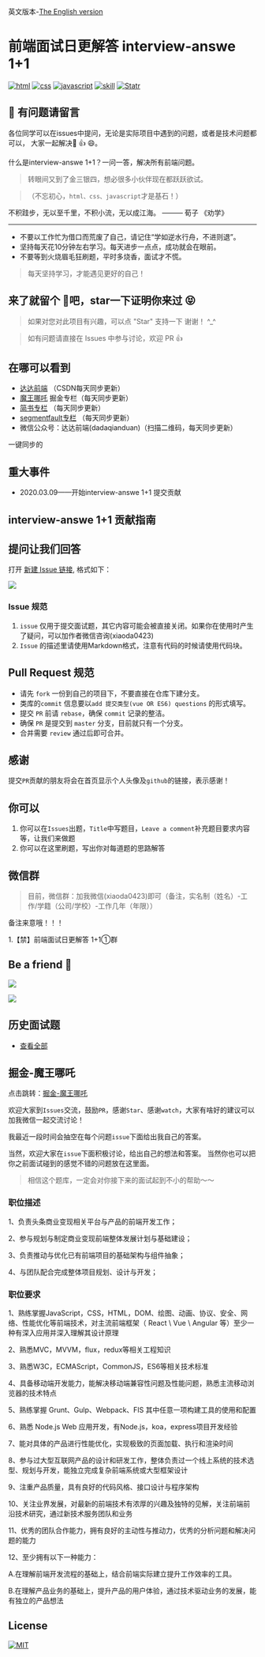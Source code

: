 英文版本-[The English version](https://github.com/webVueBlog/interview-answe/blob/master/README.en.md)

# 前端面试日更解答 interview-answe 1+1

<p align="left">
  <a href="https://github.com/webVueBlog/interview-answe/issues"><img src="https://cdn.jsdelivr.net/gh/webVueBlog/dadapic/img/68747470733a2f2f696d672e736869656c64732e696f2f6769746875622f6c616e6775616765732f746f702f6261646765732f736869656c64732e7376673f6c6162656c3d68746d6c.svg" alt="html"></a>
  <a href="https://github.com/webVueBlog/interview-answe/issues"><img src="https://cdn.jsdelivr.net/gh/webVueBlog/dadapic/img/68747470733a2f2f696d672e736869656c64732e696f2f6769746875622f6c616e6775616765732f746f702f6261646765732f736869656c64732e7376673f6c6162656c3d637373.svg" alt="css"></a>
  <a href="https://github.com/webVueBlog/interview-answe/issues"><img src="https://cdn.jsdelivr.net/gh/webVueBlog/dadapic/img/68747470733a2f2f696d672e736869656c64732e696f2f6769746875622f6c616e6775616765732f746f702f6261646765732f736869656c64732e7376673f6c6162656c3d6a617661736372697074.svg" alt="javascript"></a>
  <a href="https://github.com/webVueBlog/interview-answe/issues"><img src="https://cdn.jsdelivr.net/gh/webVueBlog/dadapic/img/68747470733a2f2f696d672e736869656c64732e696f2f6769746875622f6c616e6775616765732f746f702f6261646765732f736869656c64732e7376673f6c6162656c3d736b696c6c.svg" alt="skill"></a>
  <a href="https://github.com/webVueBlog/interview-answe/stargazers"><img src="https://cdn.jsdelivr.net/gh/webVueBlog/dadapic/img/68747470733a2f2f696d672e736869656c64732e696f2f7265646d696e652f706c7567696e2f73746172732f7265646d696e655f786c73785f666f726d61745f69737375655f6578706f727465722e737667.svg" alt="Statr"></a>
</p>

## 🐛 有问题请留言

各位同学可以在issues中提问，无论是实际项目中遇到的问题，或者是技术问题都可以， 大家一起解决💯 👍 😄。

什么是interview-answe 1+1？一问一答，解决所有前端问题。

> 转眼间又到了金三银四，想必很多小伙伴现在都跃跃欲试。 

> （不忘初心，`html、css、javascript`才是基石！）

不积跬步，无以至千里，不积小流，无以成江海。 ——— 荀子 《劝学》

---

- 不要以工作忙为借口而荒废了自己，请记住“学如逆水行舟，不进则退”。
- 坚持每天花10分钟左右学习。每天进步一点点，成功就会在眼前。
- 不要等到火烧眉毛狂刷题，平时多烧香，面试才不慌。
> 每天坚持学习，才能遇见更好的自己！

## 来了就留个 :feet:吧，star一下证明你来过  :stuck_out_tongue_closed_eyes:

>  如果对您对此项目有兴趣，可以点 "Star" 支持一下 谢谢！ ^_^

>  如有问题请直接在 Issues 中参与讨论，欢迎 PR 👍

## 在哪可以看到

- [达达前端](https://blog.csdn.net/qq_36232611) （CSDN每天同步更新）
- [魔王哪吒](https://juejin.im/user/5e477d7ce51d4526c550a27d)  掘金专栏（每天同步更新）
- [简书专栏](https://www.jianshu.com/u/c785ece603d1) （每天同步更新）
- [segmentfault专栏](https://segmentfault.com/u/dashucoding) （每天同步更新）
- 微信公众号：达达前端(dadaqianduan)（扫描二维码，每天同步更新）

一键同步的

## 重大事件

- 2020.03.09——开始interview-answe 1+1 提交贡献

## interview-answe 1+1 贡献指南

## 提问让我们回答

打开 [新建 Issue 链接](https://github.com/webVueBlog/interview-answe/issues), 格式如下：

![](https://cdn.jsdelivr.net/gh/webVueBlog/dadapic/img/QQ截图20200317003432.png)

### Issue 规范

1. `issue` 仅用于提交面试题，其它内容可能会被直接关闭。如果你在使用时产生了疑问，可以加作者微信咨询(xiaoda0423)
2. `Issue` 的描述里请使用Markdown格式，注意有代码的时候请使用代码块。

## Pull Request 规范

- 请先 `fork` 一份到自己的项目下，不要直接在仓库下建分支。
- 类库的`commit` 信息要以`add 提交类型(vue OR ES6) questions` 的形式填写。
- 提交 `PR` 前请 `rebase`，确保 `commit` 记录的整洁。
- 确保 `PR` 是提交到 `master` 分支，目前就只有一个分支。
- 合并需要 `review` 通过后即可合并。

## 感谢

提交`PR`贡献的朋友将会在首页显示个人头像及`github`的链接，表示感谢！

## 你可以

1. 你可以在`Issues`出题，`Title`中写题目，`Leave a comment`补充题目要求内容等，让我们来做题
2. 你可以在这里刷题，写出你对每道题的思路解答

## 微信群

> 目前，微信群：加我微信(xiaoda0423)即可（备注，实名制（姓名）-工作/学籍（公司/学校）-工作几年（年限））

备注来意哦！！！

1.【禁】前端面试日更解答 1+1①群

## Be a friend 👬

![](https://cdn.jsdelivr.net/gh/webVueBlog/dadapic/img/微信图片_20200130160806.jpg)

![](https://cdn.jsdelivr.net/gh/webVueBlog/dadapic/img/微信图片_20200308211731.jpg)

## 历史面试题

- [查看全部](https://github.com/webVueBlog/interview-answe/issues)

## 掘金-魔王哪吒

点击跳转：[掘金-魔王哪吒](https://juejin.im/user/5e477d7ce51d4526c550a27d)

欢迎大家到`Issues`交流，鼓励`PR`，感谢`Star`、感谢`watch`，大家有啥好的建议可以加我微信一起交流讨论！

我最近一段时间会抽空在每个问题`issue`下面给出我自己的答案。

当然，欢迎大家在`issue`下面积极讨论，给出自己的想法和答案。 当然你也可以把你之前面试碰到的感觉不错的问题放在这里面。

> 相信这个题库，一定会对你接下来的面试起到不小的帮助～～

### 职位描述

1、负责头条商业变现相关平台与产品的前端开发工作；

2、参与规划与制定商业变现前端整体发展计划与基础建设；

3、负责推动与优化已有前端项目的基础架构与组件抽象；

4、与团队配合完成整体项目规划、设计与开发；

### 职位要求

1、熟练掌握JavaScript，CSS，HTML，DOM、绘图、动画、协议、安全、网络、性能优化等前端技术，对主流前端框架（ React \ Vue \ Angular 等）至少一种有深入应用并深入理解其设计原理

2、熟悉MVC，MVVM，flux，redux等相关工程知识

3、熟悉W3C，ECMAScript，CommonJS，ES6等相关技术标准

4、具备移动端开发能力，能解决移动端兼容性问题及性能问题，熟悉主流移动浏览器的技术特点

5、熟练掌握 Grunt、Gulp、Webpack、FIS 其中任意一项构建工具的使用和配置

6、熟悉 Node.js Web 应用开发，有Node.js，koa，express项目开发经验

7、能对具体的产品进行性能优化，实现极致的页面加载、执行和渲染时间

8、参与过大型互联网产品的设计和研发工作，整体负责过一个线上系统的技术选型、规划与开发，能独立完成复杂前端系统或大型框架设计

9、注重产品质量，具有良好的代码风格、接口设计与程序架构

10、关注业界发展，对最新的前端技术有浓厚的兴趣及独特的见解，关注前端前沿技术研究，通过新技术服务团队和业务

11、优秀的团队合作能力，拥有良好的主动性与推动力，优秀的分析问题和解决问题的能力

12、至少拥有以下一种能力：

A.在理解前端开发流程的基础上，结合前端实际建立提升工作效率的工具。

B.在理解产品业务的基础上，提升产品的用户体验，通过技术驱动业务的发展，能有独立的产品想法

## License
[![MIT](http://api.haizlin.cn/api?mod=interview&ctr=issues&act=generateSVG&type=a.svg)](https://github.com/webVueBlog/interview-answe)
